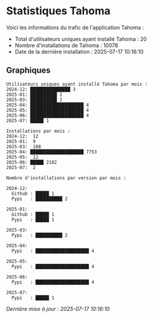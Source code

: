 # Statistiques Tahoma

Voici les informations du trafic de l'application Tahoma :
- Total d'utilisateurs uniques ayant installé Tahoma : 20
- Nombre d'installations de Tahoma : 10078
- Date de la dernière installation : 2025-07-17 10:16:10

## Graphiques
```
Utilisateurs uniques ayant installé Tahoma par mois :
2024-12: ███████████████ 3
2025-01: ██████████ 2
2025-03: ██████████ 2
2025-04: ████████████████████ 4
2025-05: ████████████████████ 4
2025-06: ████████████████████ 4
2025-07: █████ 1
```

```
Installations par mois :
2024-12:  12
2025-01:  9
2025-03:  108
2025-04: ████████████████████ 7753
2025-05:  12
2025-06: █████ 2182
2025-07:  2
```

```
Nombre d'installations par version par mois :

2024-12:
  Github : █████ 1
  Pypi   : ██████████ 2

2025-01:
  Github : █████ 1
  Pypi   : █████ 1

2025-03:
  Pypi   : ██████████ 2

2025-04:
  Pypi   : ████████████████████ 4

2025-05:
  Pypi   : ████████████████████ 4

2025-06:
  Pypi   : ████████████████████ 4

2025-07:
  Pypi   : █████ 1
```


*Dernière mise à jour : 2025-07-17 10:16:10*
